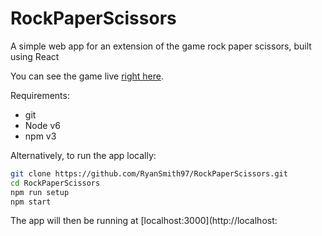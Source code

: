# RockPaperScissors
A simple web app for an extension of the game rock paper scissors, built using React

You can see the game live [right here](https://ryansmith97.github.io/RockPaperScissors).

Requirements:
- git
- Node v6
- npm v3

Alternatively, to run the app locally:
 ```bash
 git clone https://github.com/RyanSmith97/RockPaperScissors.git
 cd RockPaperScissors
 npm run setup
 npm start
 ```
 
 The app will then be running at [localhost:3000](http://localhost:
